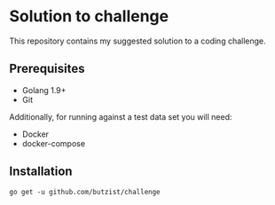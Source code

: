 # Solution to challenge

This repository contains my suggested solution to a coding challenge.

## Prerequisites

* Golang 1.9+
* Git

Additionally, for running against a test data set you will need:

* Docker
* docker-compose

## Installation

    go get -u github.com/butzist/challenge
